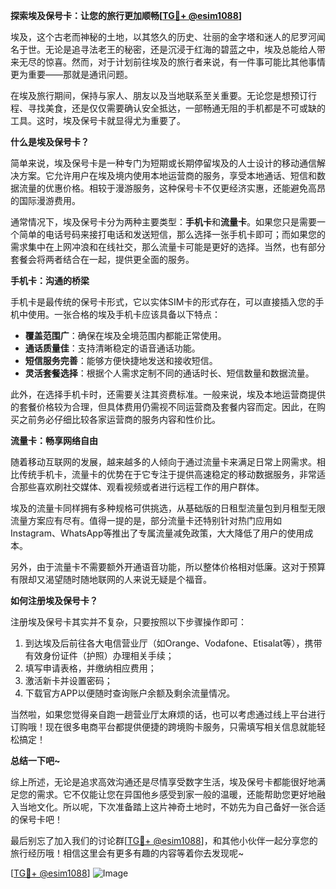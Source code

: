 **探索埃及保号卡：让您的旅行更加顺畅[[TG💪+ @esim1088](https://t.me/s/esim1088)]**

埃及，这个古老而神秘的土地，以其悠久的历史、壮丽的金字塔和迷人的尼罗河闻名于世。无论是追寻法老王的秘密，还是沉浸于红海的碧蓝之中，埃及总能给人带来无尽的惊喜。然而，对于计划前往埃及的旅行者来说，有一件事可能比其他事情更为重要——那就是通讯问题。

在埃及旅行期间，保持与家人、朋友以及当地联系至关重要。无论您是想预订行程、寻找美食，还是仅仅需要确认安全抵达，一部畅通无阻的手机都是不可或缺的工具。这时，埃及保号卡就显得尤为重要了。

**什么是埃及保号卡？**

简单来说，埃及保号卡是一种专门为短期或长期停留埃及的人士设计的移动通信解决方案。它允许用户在埃及境内使用本地运营商的服务，享受本地通话、短信和数据流量的优惠价格。相较于漫游服务，这种保号卡不仅更经济实惠，还能避免高昂的国际漫游费用。

通常情况下，埃及保号卡分为两种主要类型：**手机卡**和**流量卡**。如果您只是需要一个简单的电话号码来接打电话和发送短信，那么选择一张手机卡即可；而如果您的需求集中在上网冲浪和在线社交，那么流量卡可能是更好的选择。当然，也有部分套餐会将两者结合在一起，提供更全面的服务。

**手机卡：沟通的桥梁**

手机卡是最传统的保号卡形式，它以实体SIM卡的形式存在，可以直接插入您的手机中使用。一张合格的埃及手机卡应该具备以下特点：

- **覆盖范围广**：确保在埃及全境范围内都能正常使用。
- **通话质量佳**：支持清晰稳定的语音通话功能。
- **短信服务完善**：能够方便快捷地发送和接收短信。
- **灵活套餐选择**：根据个人需求定制不同的通话时长、短信数量和数据流量。

此外，在选择手机卡时，还需要关注其资费标准。一般来说，埃及本地运营商提供的套餐价格较为合理，但具体费用仍需视不同运营商及套餐内容而定。因此，在购买之前务必仔细比较各家运营商的服务内容和性价比。

**流量卡：畅享网络自由**

随着移动互联网的发展，越来越多的人倾向于通过流量卡来满足日常上网需求。相比传统手机卡，流量卡的优势在于它专注于提供高速稳定的移动数据服务，非常适合那些喜欢刷社交媒体、观看视频或者进行远程工作的用户群体。

埃及的流量卡同样拥有多种规格可供挑选，从基础版的日租型流量包到月租型无限流量方案应有尽有。值得一提的是，部分流量卡还特别针对热门应用如Instagram、WhatsApp等推出了专属流量减免政策，大大降低了用户的使用成本。

另外，由于流量卡不需要额外开通语音功能，所以整体价格相对低廉。这对于预算有限却又渴望随时随地联网的人来说无疑是个福音。

**如何注册埃及保号卡？**

注册埃及保号卡其实并不复杂，只要按照以下步骤操作即可：

1. 到达埃及后前往各大电信营业厅（如Orange、Vodafone、Etisalat等），携带有效身份证件（护照）办理相关手续；
2. 填写申请表格，并缴纳相应费用；
3. 激活新卡并设置密码；
4. 下载官方APP以便随时查询账户余额及剩余流量情况。

当然啦，如果您觉得亲自跑一趟营业厅太麻烦的话，也可以考虑通过线上平台进行订购哦！现在很多电商平台都提供便捷的跨境购卡服务，只需填写相关信息就能轻松搞定！

**总结一下吧~**

综上所述，无论是追求高效沟通还是尽情享受数字生活，埃及保号卡都能很好地满足您的需求。它不仅能让您在异国他乡感受到家一般的温暖，还能帮助您更好地融入当地文化。所以呢，下次准备踏上这片神奇土地时，不妨先为自己备好一张合适的保号卡吧！

最后别忘了加入我们的讨论群[[TG💪+ @esim1088](https://t.me/s/esim1088)]，和其他小伙伴一起分享您的旅行经历哦！相信这里会有更多有趣的内容等着你去发现呢~

[[TG💪+ @esim1088](https://t.me/s/esim1088)] ![Image](https://i.postimg.cc/4NQfJmqS/Snipaste-2025-05-13-00-14-12.png)